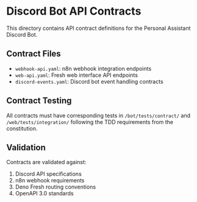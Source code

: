 # Discord Bot API Contracts

This directory contains API contract definitions for the Personal Assistant Discord Bot.

## Contract Files

- `webhook-api.yaml`: n8n webhook integration endpoints
- `web-api.yaml`: Fresh web interface API endpoints  
- `discord-events.yaml`: Discord bot event handling contracts

## Contract Testing

All contracts must have corresponding tests in `/bot/tests/contract/` and `/web/tests/integration/` following the TDD requirements from the constitution.

## Validation

Contracts are validated against:
1. Discord API specifications
2. n8n webhook requirements  
3. Deno Fresh routing conventions
4. OpenAPI 3.0 standards